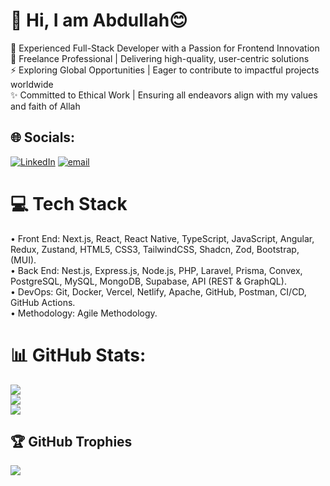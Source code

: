 # 💫 Hi, I am Abdullah😊
🌟 Experienced Full-Stack Developer with a Passion for Frontend Innovation<br>🔭 Freelance Professional | Delivering high-quality, user-centric solutions<br>⚡ Exploring Global Opportunities | Eager to contribute to impactful projects worldwide<br>✨ Committed to Ethical Work | Ensuring all endeavors align with my values and faith of Allah


## 🌐 Socials:
[![LinkedIn](https://img.shields.io/badge/LinkedIn-%230077B5.svg?logo=linkedin&logoColor=white)](https://www.linkedin.com/in/abdullah-radwan-280140284/) [![email](https://img.shields.io/badge/Email-D14836?logo=gmail&logoColor=white)](mailto:abdallahbeedo8555@gmail.com) 

# 💻 Tech Stack
• Front End: Next.js, React, React Native, TypeScript, JavaScript, Angular, Redux, Zustand, HTML5, CSS3, TailwindCSS, Shadcn, Zod, Bootstrap, (MUI).  
• Back End: Nest.js, Express.js, Node.js, PHP, Laravel, Prisma, Convex, PostgreSQL, MySQL, MongoDB, Supabase, API (REST & GraphQL).  
• DevOps: Git, Docker, Vercel, Netlify, Apache, GitHub, Postman, CI/CD, GitHub Actions.  
• Methodology: Agile Methodology.  
# 📊 GitHub Stats:
![](https://github-readme-stats.vercel.app/api?username=Abdullah-Radwan1&theme=ocean_dark&hide_border=false&include_all_commits=false&count_private=true)<br/>
![](https://nirzak-streak-stats.vercel.app/?user=Abdullah-Radwan1&theme=ocean_dark&hide_border=false)<br/>
![](https://github-readme-stats.vercel.app/api/top-langs/?username=Abdullah-Radwan1&theme=ocean_dark&hide_border=false&include_all_commits=false&count_private=true&layout=compact)

## 🏆 GitHub Trophies
![](https://github-profile-trophy.vercel.app/?username=Abdullah-Radwan1&theme=tokyonight&no-frame=false&no-bg=true&margin-w=4)


